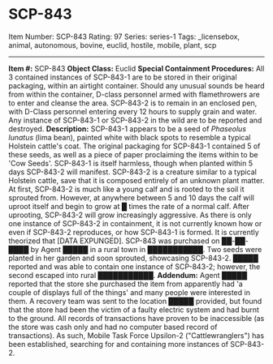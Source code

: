 # SCP-843
Item Number: SCP-843
Rating: 97
Series: series-1
Tags: _licensebox, animal, autonomous, bovine, euclid, hostile, mobile, plant, scp

---

**Item #:** SCP-843
**Object Class:** Euclid
**Special Containment Procedures:** All 3 contained instances of SCP-843-1 are to be stored in their original packaging, within an airtight container. Should any unusual sounds be heard from within the container, D-class personnel armed with flamethrowers are to enter and cleanse the area. SCP-843-2 is to remain in an enclosed pen, with D-Class personnel entering every 12 hours to supply grain and water. Any instance of SCP-843-1 or SCP-843-2 in the wild are to be reported and destroyed.
**Description:** SCP-843-1 appears to be a seed of _Phaseolus lunatus_ (lima bean), painted white with black spots to resemble a typical Holstein cattle's coat. The original packaging for SCP-843-1 contained 5 of these seeds, as well as a piece of paper proclaiming the items within to be 'Cow Seeds'. SCP-843-1 is itself harmless, though when planted within 5 days SCP-843-2 will manifest.
SCP-843-2 is a creature similar to a typical Holstein cattle, save that it is composed entirely of an unknown plant matter. At first, SCP-843-2 is much like a young calf and is rooted to the soil it sprouted from. However, at anywhere between 5 and 10 days the calf will uproot itself and begin to grow at █ times the rate of a normal calf. After uprooting, SCP-843-2 will grow increasingly aggressive. As there is only one instance of SCP-843-2 in containment, it is not currently known how or even if SCP-843-2 reproduces, or how SCP-843-1 is formed. It is currently theorized that [DATA EXPUNGED].
SCP-843 was purchased on ██-██-████ by Agent █████ in a rural town in ███████████. Two seeds were planted in her garden and soon sprouted, showcasing SCP-843-2. █████ reported and was able to contain one instance of SCP-843-2; however, the second escaped into rural ███████████.
**Addendum:** Agent █████ reported that the store she purchased the item from apparently had 'a couple of displays full of the things' and many people were interested in them. A recovery team was sent to the location █████ provided, but found that the store had been the victim of a faulty electric system and had burnt to the ground. All records of transactions have proven to be inaccessible (as the store was cash only and had no computer based record of transactions). As such, Mobile Task Force Upsilon-2 ("Cattlewranglers") has been established, searching for and containing more instances of SCP-843-2.